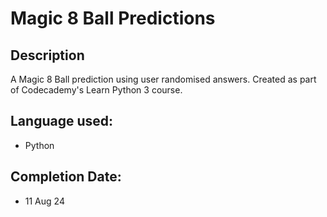 # Magic 8 Ball Predictions

## Description
A Magic 8 Ball prediction using user randomised answers. Created as part of Codecademy's Learn Python 3 course. 

## Language used:
* Python
  
## Completion Date:
* 11 Aug 24
